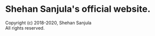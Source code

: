 # Shehan Sanjula's official website.
Copyright (c) 2018-2020, Shehan Sanjula
<br/> All rights reserved.

